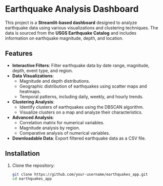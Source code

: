 
# Earthquake Analysis Dashboard

This project is a **Streamlit-based dashboard** designed to analyze earthquake data using various visualizations and clustering techniques. The data is sourced from the **USGS Earthquake Catalog** and includes information on earthquake magnitude, depth, and location.

## Features

- **Interactive Filters**: Filter earthquake data by date range, magnitude, depth, event type, and region.
- **Data Visualizations**:
  - Magnitude and depth distributions.
  - Geographic distribution of earthquakes using scatter maps and heatmaps.
  - Temporal patterns, including daily, weekly, and hourly trends.
- **Clustering Analysis**:
  - Identify clusters of earthquakes using the DBSCAN algorithm.
  - Visualize clusters on a map and analyze their characteristics.
- **Advanced Analysis**:
  - Correlation matrix for numerical variables.
  - Magnitude analysis by region.
  - Comparative analysis of numerical variables.
- **Downloadable Data**: Export filtered earthquake data as a CSV file.

## Installation

1. Clone the repository:
   ```bash
   git clone https://github.com/your-username/earthquakes_app.git
   cd earthquakes_app
